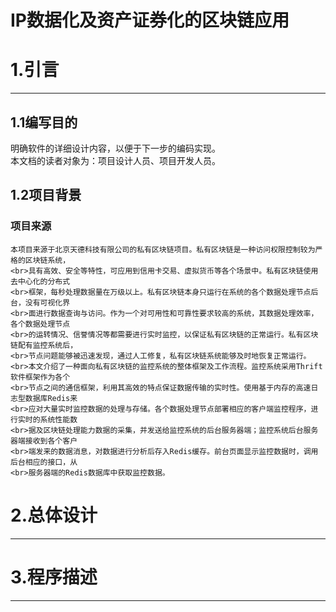 IP数据化及资产证券化的区块链应用
====
# 1.引言
----
## 1.1编写目的
明确软件的详细设计内容，以便于下一步的编码实现。
<br>本文档的读者对象为：项目设计人员、项目开发人员。
## 1.2项目背景
### 项目来源
    本项目来源于北京天德科技有限公司的私有区块链项目。私有区块链是一种访问权限控制较为严格的区块链系统，
    <br>具有高效、安全等特性，可应用到信用卡交易、虚拟货币等各个场景中。私有区块链使用去中心化的分布式
    <br>框架，每秒处理数据量在万级以上。私有区块链本身只运行在系统的各个数据处理节点后台，没有可视化界
    <br>面进行数据查询与访问。作为一个对可用性和可靠性要求较高的系统，其数据处理效率，各个数据处理节点
    <br>的运转情况、信誉情况等都需要进行实时监控，以保证私有区块链的正常运行。私有区块链配有监控系统后，
    <br>节点问题能够被迅速发现，通过人工修复，私有区块链系统能够及时地恢复正常运行。
    <br>本文介绍了一种面向私有区块链的监控系统的整体框架及工作流程。监控系统采用Thrift软件框架作为各个
    <br>节点之间的通信框架，利用其高效的特点保证数据传输的实时性。使用基于内存的高速日志型数据库Redis来
    <br>应对大量实时监控数据的处理与存储。各个数据处理节点部署相应的客户端监控程序，进行实时的系统性能数
    <br>据及区块链处理能力数据的采集，并发送给监控系统的后台服务器端；监控系统后台服务器端接收到各个客户
    <br>端发来的数据消息，对数据进行分析后存入Redis缓存。前台页面显示监控数据时，调用后台相应的接口，从
    <br>服务器端的Redis数据库中获取监控数据。

# 2.总体设计
----

# 3.程序描述
----
